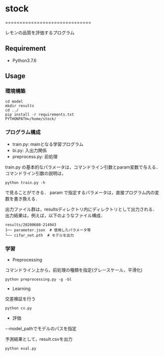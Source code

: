 # stock
==============================

レモンの品質を評価するプログラム

## Requirement
- Python3.7.6

## Usage
### 環境構築
```
cd model
mkdir results
cd ../
pip install -r requirements.txt
PYTHONPATH=/home/stock/
```

### プログラム構成

- train.py: mainとなる学習プログラム
- bi.py: 入出力関係
- preprocess.py: 前処理

train.py の基本的なパラメータは，コマンドライン引数とparam変数で与える．
コマンドライン引数の説明は，
```
python train.py -h
```
で見ることができる．
param で指定するパラメータは，直接プログラム内の変数を書き換える．

出力ファイル群は，resultsディレクトリ内にディレクトリとして出力される．
出力結果は，例えば，以下のようなファイル構成．
```
results/20200608-214943
├── parameter.json  # 使用したパラメータ等
└── cifar_net.pth  # モデルを出力
```

### 学習
- Preprocessing

コマンドライン上から，前処理の種類を指定(グレースケール，平滑化)
```
python preprocessing.py -g -bl
```

- Learning

交差検証を行う
```
python cv.py
```

- 評価

--model_pathでモデルのパスを指定

予測結果として，result.csvを出力
```
python eval.py
```